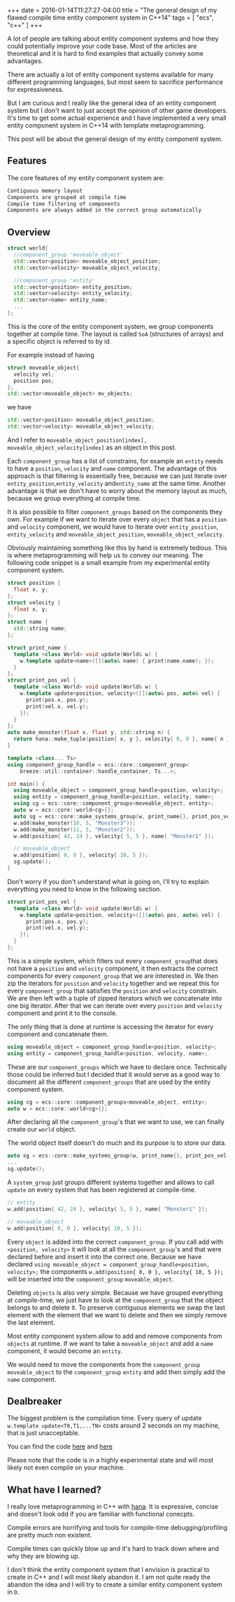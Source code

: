 +++
date        = 2016-01-14T11:27:27-04:00
title       = "The general design of my flawed compile time entity component system in C++14"
tags        = [ "ecs", "c++" ]
+++

A lot of people are talking about entity component systems and how they could potentially improve your code base. Most of the articles are theoretical and it is hard to find examples that actually convey some advantages. 

There are actually a lot of entity component systems available for many different programming languages, but most seem to sacrifice performance for expressiveness. 

But I am curious and I really like the general idea of an entity component system but I don't want to just accept the opinion of other game developers. It's time to get some actual experience and I have implemented a very small entity component system in C++14 with template metaprogramming.

This post will be about the general design of my entity component system.

## Features

The core features of my entity component system are:

```cpp
Contiguous memory layout
Components are grouped at compile time
Compile time filtering of components
Components are always added in the correct group automatically
```

## Overview


```cpp
struct world{
  //component_group 'moveable_object'
  std::vector<position> moveable_object_position;
  std::vector<velocity> moveable_object_velocity;

  //component_group 'entity'
  std::vector<position> entity_position;
  std::vector<velocity> entity_velocity;
  std::vector<name> entity_name;
  ...
};
```

This is the core of the entity component system, we group components together at compile time. The layout is called `SoA` (structures of arrays) and a specific object is referred to by id.

For example instead of having 
```cpp
struct moveable_object{
  velocity vel;
  position pos;
};
std::vector<moveable_object> mv_objects;
```
we have
```cpp
std::vector<position> moveable_object_position;
std::vector<velocity> moveable_object_velocity;
```
And I refer to `moveable_object_position[index], moveable_object_velocity[index]` as an object in this post.

Each `component_group` has a list of constrains, for example an `entity` needs to have a `position`, `velocity` and `name` component. The advantage of this approach is that filtering is essentially free, because we can just iterate over `entity_position`,`entity_velocity` and`entity_name` at the same time. Another advantage is that we don't have to worry about the memory layout as much, because we group everything at compile time.

It is also possible to filter `component_groups` based on the components they own. For example if we want to iterate over every `object` that has a `position` and `velocity` component, we would have to iterate over `entity_position`, `entity_velocity` and `moveable_object_position`, `moveable_object_velocity`.

Obviously maintaining something like this by hand is extremely tedious. This is where metaprogramming will help us to convey our meaning. The following code snippet is a small example from my experimental entity component system.

```cpp
struct position {
  float x, y;
};
struct velocity {
  float x, y;
};
struct name {
  std::string name;
};

struct print_name {
  template <class World> void update(World& w) {
    w.template update<name>([](auto& name) { print(name.name); });
  }
};
struct print_pos_vel {
  template <class World> void update(World& w) {
    w.template update<position, velocity>([](auto& pos, auto& vel) {
      print(pos.x, pos.y);
      print(vel.x, vel.y);
    });
  }
};
auto make_monster(float x, float y, std::string n) {
  return hana::make_tuple(position{ x, y }, velocity{ 0, 0 }, name{ n });
}

template <class... Ts>
using component_group_handle = ecs::core::component_group<
    breeze::util::container::handle_container, Ts...>;

int main() {
  using moveable_object = component_group_handle<position, velocity>;
  using entity = component_group_handle<position, velocity, name>;
  using cg = ecs::core::component_groups<moveable_object, entity>;
  auto w = ecs::core::world<cg>{};
  auto sg = ecs::core::make_systems_group(w, print_name{}, print_pos_vel{});
  w.add(make_monster(10, 5, "Monster3"));
  w.add(make_monster(11, 5, "Monster2"));
  w.add(position{ 42, 24 }, velocity{ 5, 5 }, name{ "Monster1" });

  // moveable_object
  w.add(position{ 0, 0 }, velocity{ 10, 5 });
  sg.update();
}
```

Don't worry if you don't understand what is going on, I'll try to explain everything you need to know in the following section.


```cpp
struct print_pos_vel {
  template <class World> void update(World& w) {
    w.template update<position, velocity>([](auto& pos, auto& vel) {
      print(pos.x, pos.y);
      print(vel.x, vel.y);
    });
  }
};
```

This is a simple system, which filters out every `component_group`that does not have a `position` and `velocity` component, it then extracts the correct components for every `component_group` that we are interested in. We then zip the iterators for `position` and `velocity` together and we repeat this for every `component_group` that satisfies the `position` and `velocity` constrain. We are then left with a tuple of zipped iterators which we
concatenate into one big iterator. After that we can iterate over every `position` and `velocity` component and print it to the console.

The only thing that is done at runtime is accessing the iterator for every component and concatenate them.

```cpp
using moveable_object = component_group_handle<position, velocity>;
using entity = component_group_handle<position, velocity, name>;
```

These are our `component_groups` which we have to declare once. Technically those could be inferred but I decided that it would serve as a good way to document all the different `component_groups` that are used by the entity component system.
```cpp
using cg = ecs::core::component_groups<moveable_object, entity>;
auto w = ecs::core::world<cg>{};
```

After declaring all the `component_group`'s that we want to use, we can finally create our `world` object.

The world object itself doesn't do much and its purpose is to store our data. 

```cpp
auto sg = ecs::core::make_systems_group(w, print_name{}, print_pos_vel{});
...
sg.update();
```

A `system_group` just groups different systems together and allows to call `update` on every system that has been registered at compile-time.

```cpp
// entity
w.add(position{ 42, 24 }, velocity{ 5, 5 }, name{ "Monster1" });

// moveable_object
w.add(position{ 0, 0 }, velocity{ 10, 5 });
```
Every `object` is added into the correct `component_group`. If you call add with `<position, velocity>` it will look at all the `component_group`'s and that were declared before and insert it into the correct one.
Because we have declared `using moveable_object = component_group_handle<position, velocity>;`  the components `w.add(position{ 0, 0 }, velocity{ 10, 5 });` will be inserted into the `component_group` `moveable_object`.

Deleting `objects` is also very simple. Because we have grouped everything at compile-time, we just have to look at the `component_group` that the object belongs to and delete it. To preserve contiguous elements we swap the last element with the element that we want to delete and then we simply remove the last element.

Most entity component system allow to add and remove components from `objects` at runtime. If we want to take a `moveable_object` and add a `name` component, it would become an `entity`.

We would need to move the components from the `component_group` `moveable_object` to the `component_group` `entity` and add then simply add the `name` component.


## Dealbreaker

The biggest problem is the compilation time. Every query of update `w.template update<T0,T1,...TN>` costs around 2 seconds on my machine, that is just unacceptable.

You can find the code [here](https://github.com/BreezeEngine/breeze/blob/master/src/ecs/core/core.hpp) and [here](https://github.com/BreezeEngine/breeze/blob/master/examples/ecs/main.cpp)

Please note that the code is in a highly experimental state and will most likely not even compile on your machine.

## What have I learned?
I really love metaprogramming in C++ with [hana](https://github.com/boostorg/hana). It is expressive, concise and doesn't look odd if you are familiar with functional conecpts.

Compile errors are horrifying and tools for compile-time debugging/profiling are pretty much non existent.

Compile times can quickly blow up and it's hard to track down where and why they are blowing up.

I don't think the entity component system that I envision is practical to create in C++ and I will most likely abandon it. I am not quite ready the abandon the idea and I will try to create a similar entity component system in `D`.
